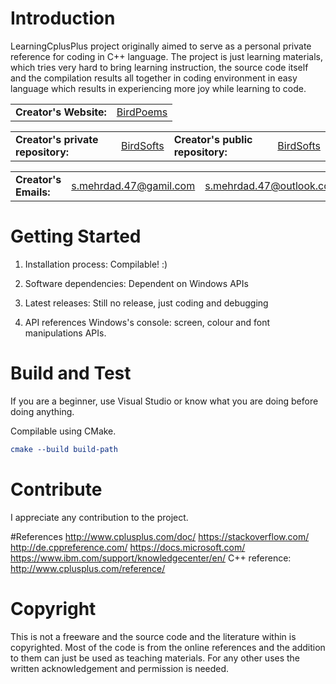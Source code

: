 # Introduction 
LearningCplusPlus project originally aimed to serve as a personal private reference for coding in C++ language.
The project is just learning materials, which tries very hard to bring learning instruction, the source code itself and the compilation results all together in coding environment in easy language which results in experiencing more joy while learning to code.

<table>
<tr>
<td><b>Creator's Website:</b></td>
<td><a href="https://birdpoems.jimdofree.com/">BirdPoems</a></td>
</tr>
</table>

<table>
<tr>
<td><b>Creator's private repository:</b></td>
<td><a href="https://dev.azure.com/BirdSofts/">BirdSofts</a></td>
<td><b>Creator's public repository:</b></td>
<td><a href="https://github.com/BirdSofts">BirdSofts</a></td>
</tr>
</table>

<table>
<tr>
<td><b>Creator's Emails:</b></td>
<td><a href="mailto:s.mehrdad.47@gamil.com">s.mehrdad.47@gamil.com</a></td>
<td><a href="mailto:s.mehrdad.47@outlook.com">s.mehrdad.47@outlook.com</a></td>
</tr>
</table>

# Getting Started
1.  Installation process:
Compilable! :)

2.  Software dependencies:
Dependent on Windows APIs

3.  Latest releases:
Still no release, just coding and debugging

4.  API references
Windows's console: screen, colour and font manipulations APIs.

# Build and Test
If you are a beginner, use Visual Studio or know what you are doing before doing anything.

Compilable using CMake.
```cmake
cmake --build build-path
```

# Contribute
I appreciate any contribution to the project.

#References
http://www.cplusplus.com/doc/
https://stackoverflow.com/
http://de.cppreference.com/
https://docs.microsoft.com/
https://www.ibm.com/support/knowledgecenter/en/
C++ reference: http://www.cplusplus.com/reference/

# Copyright
This is not a freeware and the source code and the literature within is copyrighted. Most of the code is from the online references and the addition to them can just be used as teaching materials. For any other uses the written acknowledgement and permission is needed.